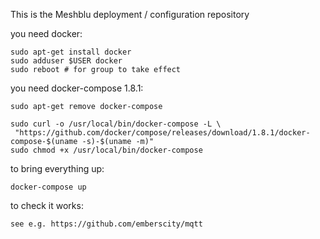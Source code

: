 This is the Meshblu deployment / configuration repository

you need docker:

	sudo apt-get install docker
	sudo adduser $USER docker
	sudo reboot # for group to take effect


you need docker-compose 1.8.1:

	sudo apt-get remove docker-compose

	sudo curl -o /usr/local/bin/docker-compose -L \
	 "https://github.com/docker/compose/releases/download/1.8.1/docker-compose-$(uname -s)-$(uname -m)"
	sudo chmod +x /usr/local/bin/docker-compose

to bring everything up:

	docker-compose up

to check it works:

	see e.g. https://github.com/emberscity/mqtt
